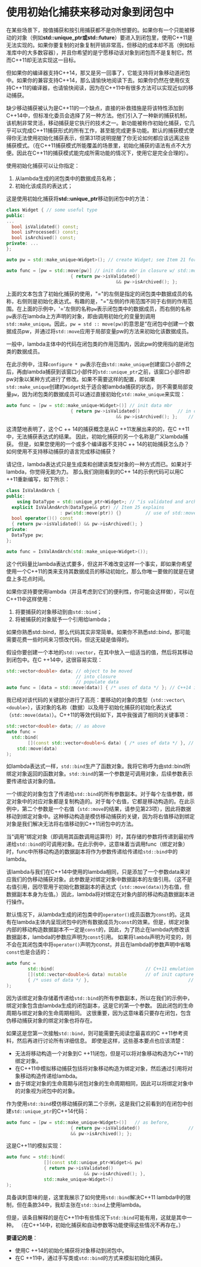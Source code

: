 # 使用初始化捕获来移动对象到闭包中

在某些场景下，按值捕获和按引用捕获都不是你所想要的。如果你有一个只能被移动的对象（例如**std::unique_ptr或std::future**）要进入到闭包里，使用C++11是无法实现的。如果你要复制的对象复制开销非常高，但移动的成本却不高（例如标准库中的大多数容器），并且你希望的是宁愿移动该对象到闭包而不是复制它。然而C++11却无法实现这一目标。

但如果你的编译器支持C++14，那又是另一回事了，它能支持将对象移动道闭包中。如果你的兼容支持C++14，那么请愉快地阅读下去。如果你仍然在使用仅支持C++11的编译器，也请愉快阅读，因为在C++11中有很多方法可以实现近似的移动捕获。

缺少移动捕获被认为是C++11的一个缺点，直接的补救措施是将该特性添加到C++14中，但标准化委员会选择了另一种方法。他们引入了一种新的捕获机制，该机制非常灵活，移动捕获是它执行的技术之一。新功能被称作初始化捕获，它几乎可以完成C++11捕获形式的所有工作，甚至能完成更多功能。默认的捕获模式使得你无法使用初始化捕获表示，但第31项说明提醒了你无论如何都应该远离这些捕获模式。（在C++11捕获模式所能覆盖的场景里，初始化捕获的语法有点不大方便。因此在C++11的捕获模式能完成所需功能的情况下，使用它是完全合理的）。

使用初始化捕获可以让你指定：

1. 从lambda生成的闭包类中的数据成员名称；
2. 初始化该成员的表达式；

这是使用初始化捕获将**std::unique_ptr**移动到闭包中的方法：

```c++
class Widget { // some useful type
public:
...
  bool isValidated() const;
  bool isProcessed() const;
  bool isArchived() const;
private: ...
};

auto pw = std::make_unique<Widget>(); // create Widget; see Item 21 for info on std::make_unique configure *pw

auto func = [pw = std::move(pw)] // init data mbr in closure w/ std::move(pw)
						{ return pw->isValidated()
										 && pw->isArchived(); };
```

上面的文本包含了初始化捕获的使用，"="的左侧是指定的闭包类中数据成员的名称，右侧则是初始化表达式。有趣的是，"="左侧的作用范围不同于右侧的作用范围。在上面的示例中，'='左侧的名称`pw`表示闭包类中的数据成员，而右侧的名称`pw`表示在lambda上方声明的对象，即由调用初始化的变量到调用`std::make_unique`。因此，`pw = std :: move(pw)`的意思是“在闭包中创建一个数据成员pw，并通过将`std::move`应用于局部变量pw的方法来初始化该数据成员。

一般中，lambda主体中的代码在闭包类的作用范围内，因此pw的使用指的是闭包类的数据成员。

在此示例中，注释`configure * pw`表示在由`std::make_unique`创建窗口小部件之后，再由lambda捕获到该窗口小部件的`std::unique_ptr`之前，该窗口小部件即pw对象以某种方式进行了修改。如果不需要这样的配置，即如果`std::make_unique`创建的`Widget`处于适合被lambda捕获的状态，则不需要局部变量`pw`，因为闭包类的数据成员可以通过直接初始化`std::make_unique`来实现：

```c++
auto func = [pw = std::make_unique<Widget>()] // init data mbr 
						{ return pw->isValidated() 				// in closure w/
										 && pw->isArchived(); }; 	// result of call // to make_unique
```

这清楚地表明了，这个C ++ 14的捕获概念是从C ++11发展出来的的，在C ++11中，无法捕获表达式的结果。 因此，初始化捕获的另一个名称是广义lambda捕获。
但是，如果您使用的一个或多个编译器不支持C ++ 14的初始捕获怎么办？ 如何使用不支持移动捕获的语言完成移动捕获？

请记住，lambda表达式只是生成类和创建该类型对象的一种方式而已。如果对于lambda，你觉得无能为力。 那么我们刚刚看到的C++ 14的示例代码可以用C ++11重新编写，如下所示：

```c++
class IsValAndArch {
public:
	using DataType = std::unique_ptr<Widget>; // "is validated and archived"
  explicit IsValAndArch(DataType&& ptr) // Item 25 explains
  					: pw(std::move(ptr)) {} 		// use of std::move
  bool operator()() const
  { return pw->isValidated() && pw->isArchived(); }
private:
  DataType pw;
};

auto func = IsValAndArch(std::make_unique<Widget>());
```

这个代码量比lambda表达式要多，但这并不难改变这样一个事实，即如果你希望使用一个C++11的类来支持其数据成员的移动初始化，那么你唯一要做的就是在键盘上多花点时间。

如果你坚持要使用lambda（并且考虑到它们的便利性，你可能会这样做），可以在C++11中这样使用：

1. 将要捕获的对象移动到由`std::bind`；
2. 将被捕获的对象赋予一个引用给lambda；

如果你熟悉std::bind，那么代码其实非常简单。如果你不熟悉std::bind，那可能需要花费一些时间来习惯改代码，但这无疑是值得的。

假设你要创建一个本地的`std::vector`，在其中放入一组适当的值，然后将其移动到闭包中。在C ++14中，这很容易实现：

```c++
std::vector<double> data; // object to be moved
                          // into closure
                          // populate data
auto func = [data = std::move(data)] { /* uses of data */ }; // C++14 init capture
```

我已经对该代码的关键部分进行了高亮：要移动的对象的类型（`std::vector\<double>`），该对象的名称（数据）以及用于初始化捕获的初始化表达式（`std::move(data)`）。C++11的等效代码如下，其中我强调了相同的关键事项：

```c++
std::vector<double> data; // as above
auto func =
  std::bind(																										// C++11 emulation
		[](const std::vector<double>& data) { /* uses of data */ }, // of init capture
  	std::move(data)
);
```

如lambda表达式一样，`std::bind`生产了函数对象。我将它称呼为由std::bind所绑定对象返回的函数对象。`std::bind`的第一个参数是可调用对象，后续参数表示要传递给该对象的值。

一个绑定的对象包含了传递给`std::bind`的所有参数副本。对于每个左值参数，绑定对象中的对应对象都是复制构造的。对于每个右值，它都是移动构造的。在此示例中，第二个参数是一个右值（`std::move`的结果，请参见第23项），因此将数据移动到绑定对象中。这种移动构造是模仿移动捕获的关键，因为将右值移动到绑定对象是我们解决无法将右值移动到C++11闭包中的方法。

当“调用”绑定对象（即调用其函数调用运算符）时，其存储的参数将传递到最初传递给`std::bind`的可调用对象。在此示例中，这意味着当调用func（绑定对象）时，func中所移动构造的数据副本将作为参数传递给传递给`std::bind`中的lambda。

该lambda与我们在C++14中使用的lambda相同，只是添加了一个参数data来对应我们的伪移动捕获对象。此参数是对绑定对象中数据副本的左值引用。（这不是右值引用，因尽管用于初始化数据副本的表达式（`std::move(data)`)为右值，但数据副本本身为左值。）因此，lambda将对绑定在对象内部的移动构造数据副本进行操作。

默认情况下，从lambda生成的闭包类中的`operator()`成员函数为`const`的。这具有在lambda主体内呈现闭包中的所有数据成员为`const`的效果。但是，绑定对象内部的移动构造数据副本不一定是`const`的，因此，为了防止在lambda内修改该数据副本，lambda的参数应声明为`const`引用。 如果将`lambda`声明为可变的，则不会在其闭包类中将`operator()`声明为const，并且在lambda的参数声明中省略`const`也是合适的：

```c++
auto func =
     	std::bind(                               	// C++11 emulation
    	[](std::vector<double>& data) mutable 		// of init capture
    	{ /* uses of data */ }, 									// for mutable lambda std::move(data)
);
```

因为该绑定对象存储着传递给`std::bind`的所有参数副本，所以在我们的示例中，绑定对象包含由lambda生成的闭包副本，这是它的第一个参数。 因此闭包的生命周期与绑定对象的生命周期相同。 这很重要，因为这意味着只要存在闭包，包含伪移动捕获对象的绑定对象也将存在。

如果这是您第一次接触`std::bind`，则可能需要先阅读您最喜欢的C ++11参考资料，然后再进行讨论所有详细信息。 即使是这样，这些基本要点也应该清楚：

* 无法将移动构造一个对象到C ++11闭包，但是可以将对象移动构造为C++11的绑定对象。
* 在C++11中模拟移动捕获包括将对象移动构造为绑定对象，然后通过引用将对象移动构造传递给lambda。
* 由于绑定对象的生命周期与闭包对象的生命周期相同，因此可以将绑定对象中的对象视为闭包中的对象。

作为使用`std::bind`模仿移动捕获的第二个示例，这是我们之前看到的在闭包中创建`std::unique_ptr`的C++14代码：

```c++
auto func = [pw = std::make_unique<Widget>()]  	// as before,
						{ return pw->isValidated()					// create pw
						&& pw->isArchived(); };							// in closure
```

这是C++11的模拟实现：

```c++
auto func = std::bind(
              [](const std::unique_ptr<Widget>& pw)
              { return pw->isValidated()
               				 && pw->isArchived(); },
              std::make_unique<Widget>()
);
```

具备讽刺意味的是，这里我展示了如何使用`std::bind`解决C++11 lambda中的限制，但在条款34中，我却主张在`std::bind`上使用lambda。

但是，该条目解释的是在C++11中有些情况下`std::bind`可能有用，这就是其中一种。 （在C++14中，初始化捕获和自动参数等功能使得这些情况不再存在。）

**要谨记的是**：

* 使用C ++14的初始化捕获将对象移动到闭包中。
* 在C ++11中，通过手写类或`std::bind`的方式来模拟初始化捕获。